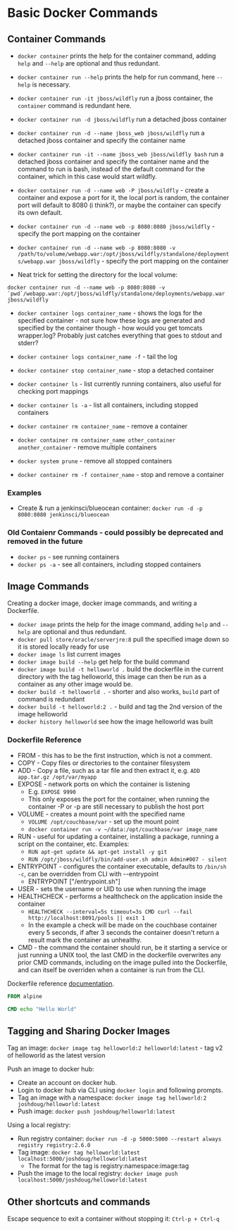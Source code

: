 # Basic Docker Commands

## Container Commands

* `docker container` prints the help for the container command, adding `help` and `--help` are optional and thus redundant.

* `docker container run --help` prints the help for run command, here `--help` is necessary.
* `docker container run -it jboss/wildfly` run a jboss container, the `container` command is redundant here.
* `docker container run -d jboss/wildfly` run a detached jboss container
* `docker container run -d --name jboss_web jboss/wildfly` run a detached jboss container and specify the container name
* `docker container run -it --name jboss_web jboss/wildfly bash` run a detached jboss container and specify the container name and the command to run is bash, instead of the default command for the container, which in this case would start wildfly.
* `docker container run -d --name web -P jboss/wildfly` - create a container and expose a port for it, the local port is random, the container port will default to 8080 (i think?), or maybe the container can specify its own default.
* `docker container run -d --name web -p 8080:8080 jboss/wildfly` - specify the port mapping on the container
* `docker container run -d --name web -p 8080:8080 -v /path/to/volume/webapp.war:/opt/jboss/wildfly/standalone/deployments/webapp.war jboss/wildfly` - specify the port mapping on the container

* Neat trick for setting the directory for the local volume:

```docker
docker container run -d --name web -p 8080:8080 -v `pwd`/webapp.war:/opt/jboss/wildfly/standalone/deployments/webapp.war jboss/wildfly
```

* `docker container logs container_name` - shows the logs for the specified container - not sure how these logs are generated and specified by the container though - how would you get tomcats wrapper.log? Probably just catches everything that goes to stdout and stderr?
* `docker container logs container_name -f` - tail the log

* `docker container stop container_name` - stop a detached container
* `docker container ls` - list currently running containers, also useful for checking port mappings
* `docker container ls -a` - list all containers, including stopped containers
* `docker container rm container_name` - remove a container
* `docker container rm container_name other_container another_container` - remove multiple containers
* `docker system prune` - remove all stopped containers
* `docker container rm -f container_name` - stop and remove a container

### Examples

* Create & run a jenkinsci/blueocean container: `docker run -d -p 8080:8080 jenkinsci/blueocean`

### Old Contaienr Commands - could possibly be deprecated and removed in the future

* `docker ps` - see running containers
* `docker ps -a` - see all containers, including stopped containers

## Image Commands

Creating a docker image, docker image commands, and writing a Dockerfile.

* `docker image` prints the help for the image command, adding `help` and `--help` are optional and thus redundant.
* `docker pull store/oracle/serverjre:8` pull the specified image down so it is stored locally ready for use
* `docker image ls` list current images
* `docker image build --help` get help for the build command
* `docker image build -t helloworld .` build the dockerfile in the current directory with the tag helloworld, this image can then be run as a container as any other image would be.
* `docker build -t helloworld .` - shorter and also works, `build` part of command is redundant
* `docker build -t helloworld:2 .` - build and tag the 2nd version of the image helloworld
* `docker history helloworld` see how the image helloworld was built

### Dockerfile Reference

* FROM - this has to be the first instruction, which is not a comment.
* COPY - Copy files or directories to the container filesystem
* ADD - Copy a file, such as a tar file and then extract it, e.g. `ADD app.tar.gz /opt/var/myapp`
* EXPOSE - network ports on which the container is listening
  * E.g. `EXPOSE 9990`
  * This only exposes the port for the container, when running the container -P or -p are still necessary to publish the host port
* VOLUME - creates a mount point with the specified name
  * `VOLUME /opt/couchbase/var` - set up the mount point
  * `docker container run -v ~/data:/opt/couchbase/var image_name`
* RUN - useful for updating a container, installing a package, running a script on the container, etc. Examples:
  * `RUN apt-get update && apt-get install -y git`
  * `RUN /opt/jboss/wildfly/bin/add-user.sh admin Admin#007 - silent`
* ENTRYPOINT - configures the container executable, defaults to `/bin/sh -c`, can be overridden from CLI with --entrypoint
  * ENTRYPOINT ["/entrypoint.sh"]
* USER - sets the username or UID to use when running the image
* HEALTHCHECK - performs a healthcheck on the application inside the container
  * `HEALTHCHECK --interval=5s timeout=3s CMD curl --fail http://localhost:8091/pools || exit 1`
  * In the example a check will be made on the couchbase container every 5 seconds, if after 3 seconds the container doesn't return a result mark the container as unhealthy.
* CMD - the command the container should run, be it starting a service or just running a UNIX tool, the last CMD in the dockerfile overwrites any prior CMD commands, including on the image pulled into the Dockerfile, and can itself be overriden when a container is run from the CLI.

Dockerfile reference [documentation](https://docs.docker.com/engine/reference/builder/).

```Dockerfile
FROM alpine

CMD echo "Hello World"
```

## Tagging and Sharing Docker Images

Tag an image: `docker image tag helloworld:2 helloworld:latest` - tag v2 of helloworld as the latest version

Push an image to docker hub:

* Create an account on docker hub.
* Login to docker hub via CLI using `docker login` and following prompts.
* Tag an image with a namespace: `docker image tag helloworld:2 joshdoug/helloworld:latest`
* Push image: `docker push joshdoug/helloworld:latest`

Using a local registry:

* Run registry container: `docker run -d -p 5000:5000 --restart always registry registry:2.6.0`
* Tag image: `docker tag helloworld:latest localhost:5000/joshdoug/helloworld:latest`
  * The format for the tag is registry:namespace:image:tag
* Push the image to the local registry: `docker image push localhost:5000/joshdoug/helloworld:latest`

## Other shortcuts and commands

Escape sequence to exit a container without stopping it: `Ctrl-p + Ctrl-q`